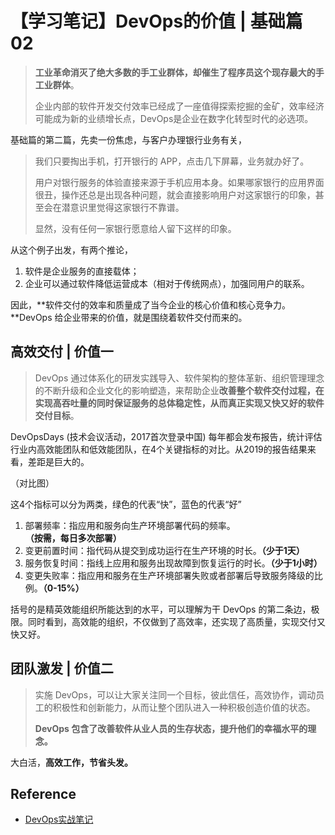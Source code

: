 # 【学习笔记】DevOps的价值 | 基础篇02

> **工业革命消灭了绝大多数的手工业群体，却催生了程序员这个现存最大的手工业群体**。
>
> 企业内部的软件开发交付效率已经成了一座值得探索挖掘的金矿，效率经济可能成为新的业绩增长点，DevOps是企业在数字化转型时代的必选项。

基础篇的第二篇，先卖一份焦虑，与客户办理银行业务有关，

> 我们只要掏出手机，打开银行的 APP，点击几下屏幕，业务就办好了。
>
> 用户对银行服务的体验直接来源于手机应用本身。如果哪家银行的应用界面很丑，操作还总是出现各种问题，就会直接影响用户对这家银行的印象，甚至会在潜意识里觉得这家银行不靠谱。
>
> 显然，没有任何一家银行愿意给人留下这样的印象。

从这个例子出发，有两个推论，

1. 软件是企业服务的直接载体；
2. 企业可以通过软件降低运营成本（相对于传统网点），加强同用户的联系。

因此，**软件交付的效率和质量成了当今企业的核心价值和核心竞争力。**DevOps 给企业带来的价值，就是围绕着软件交付而来的。

## 高效交付 | 价值一 

> DevOps 通过体系化的研发实践导入、软件架构的整体革新、组织管理理念的不断升级和企业文化的影响塑造，来帮助企业**改善整个软件交付过程，在实现高吞吐量的同时保证服务的总体稳定性，从而真正实现又快又好的软件交付目标**。

DevOpsDays (技术会议活动，2017首次登录中国) 每年都会发布报告，统计评估行业内高效能团队和低效能团队，在4个关键指标的对比。从2019的报告结果来看，差距是巨大的。

（对比图）

这4个指标可以分为两类，绿色的代表“快”，蓝色的代表“好”

1. 部署频率：指应用和服务向生产环境部署代码的频率。**（按需，每日多次部署）**
2. 变更前置时间：指代码从提交到成功运行在生产环境的时长。**（少于1天）**
3. 服务恢复时间：指线上应用和服务出现故障到恢复运行的时长。**（少于1小时）**
4. 变更失败率：指应用和服务在生产环境部署失败或者部署后导致服务降级的比例。**（0-15%）**

括号的是精英效能组织所能达到的水平，可以理解为干 DevOps 的第二条边，极限。同时看到，高效能的组织，不仅做到了高效率，还实现了高质量，实现交付又快又好。

## 团队激发 | 价值二

> 实施 DevOps，可以让大家关注同一个目标，彼此信任，高效协作，调动员工的积极性和创新能力，从而让整个团队进入一种积极创造价值的状态。
>
> **DevOps 包含了改善软件从业人员的生存状态，提升他们的幸福水平的理念。**

大白活，**高效工作，节省头发。**



## Reference

- [DevOps实战笔记](https://time.geekbang.org/column/intro/235?code=GC0JpoFVv4WPkRF1zJR2ApOvhfke36rvSRJoaCEOd50%3D&utm_term=SPoster)